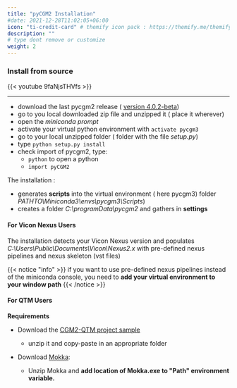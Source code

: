 ```yaml
---
title: "pyCGM2 Installation"
#date: 2021-12-28T11:02:05+06:00
icon: "ti-credit-card" # themify icon pack : https://themify.me/themify-icons
description: ""
# type dont remove or customize
weight: 2
---
```


### Install from source

{{< youtube 9faNjsTHVfs >}}

<hr>

* download the last pycgm2 release ( [version 4.0.2-beta](https://github.com/pyCGM2/pyCGM2/releases/tag/version(4.0.2)-beta))
* go to you local downloaded zip file and unzipped it ( place it wherever)
* open the *miniconda prompt*
* activate your virtual python environment with `activate pycgm3`
* go to your local unzipped folder ( folder with the file *setup.py*)
* type `python setup.py install`
* check import of pycgm2, type:
  * `python` to open a python
  * `import pyCGM2`


The installation  :

* generates **scripts** into the virtual environment ( here pycgm3) folder *PATHTO\\Miniconda3\\envs\\pycgm3\\Scripts*)
* creates a folder *C:\\programData\\pycgm2* and gathers in **settings**


#### For Vicon Nexus Users

The installation detects your Vicon Nexus version and populates *C:\\Users\\Public\\Documents\\Vicon\\Nexus2.x*
with pre-defined nexus pipelines and nexus skeleton (vst files)

{{< notice "info" >}}
if you want to use pre-defined nexus pipelines instead of the miniconda console, you need to **add your virtual environment to your window path**
{{< /notice >}}


#### For QTM Users

**Requirements**

* Download the [CGM2-QTM project sample](https://github.com/pyCGM2/qualisys_CGM2_workflow)
  - unzip it and copy-paste in an appropriate folder

* Download [Mokka](https://storage.googleapis.com/google-code-archive-downloads/v2/code.google.com/b-tk/Mokka-0.6.2_win64.zip):
  - Unzip Mokka and **add location of Mokka.exe to "Path" environment variable.**



<!-- For an external use of the pyCGM2 package, you need to point the QTM project option to your virtual environment.

Go to *Tools/project options* and amend the python line of the external programs box, as illustrated :   

![image](qtmProjectOptions.png) -->
